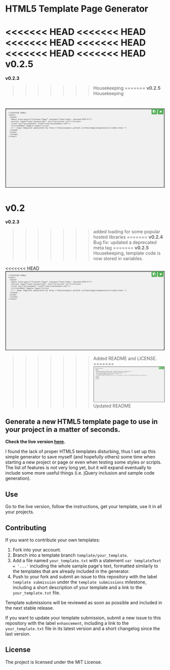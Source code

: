 # HTML5 Template Page Generator

<<<<<<< HEAD
<<<<<<< HEAD
<<<<<<< HEAD
<<<<<<< HEAD
<<<<<<< HEAD
<<<<<<< HEAD
**v0.2.5**
=======
**v0.2.3**
>>>>>>> Housekeeping
=======
**v0.2.5**
>>>>>>> Housekeeping

![HTML5 template page code](https://raw.githubusercontent.com/Chalarangelo/htmltemplategenerator/master/sampleimage.PNG "Sample HTML5 template page code")
=======
v0.2
=======
**v0.2.3**
>>>>>>> added loading for some popular hosted libraries
=======
**v0.2.4**
>>>>>>> Bug fix: updated a deprecated meta tag
=======
**v0.2.5**
>>>>>>> Housekeeping, template code is now stored in variables.

<<<<<<< HEAD
![HTML5 template page code](https://github.com/Chalarangelo/htmltemplategenerator/blob/master/sampleimage.png "Sample HTML5 template page code")
>>>>>>> Added README and LICENSE.
=======
![HTML5 template page code](https://raw.githubusercontent.com/Chalarangelo/htmltemplategenerator/master/sampleimage.PNG "Sample HTML5 template page code")
>>>>>>> Updated README

## Generate a new HTML5 template page to use in your project in a matter of seconds.

**Check the live version [here](https://chalarangelo.github.io/htmltemplategenerator/).**

I found the lack of proper HTML5 templates disturbing, thus I set up this simple generator to save myself (and hopefully others) some time when starting a new project or page or even when testing some styles or scripts. The list of features is not very long yet, but it will expand eventually to include some more useful things (i.e. jQuery inclusion and sample code generation).

## Use

Go to the live version, follow the instructions, get your template, use it in all your projects.

## Contributing

If you want to contribute your own templates:

1. Fork into your account.
2. Branch into a template branch `template/your_template`.
3. Add a file named `your_template.txt` with a statement `var templateText = '...'` including the whole sample page's text, formatted similarly to the templates that are already included in the generator.
4. Push to your fork and submit an issue to this repository with the label `template submission` under the `template submissions` milestone, including a short description of your template and a link to the `your_template.txt` file.

Template submissions will be reviewed as soon as possible and included in the next stable release. 

If you want to update your template submission, submit a new issue to this repository with the label `enhancement`, including a link to the `your_template.txt` file in its latest version and a short changelog since the last version.

## License

The project is licensed under the MIT License.
